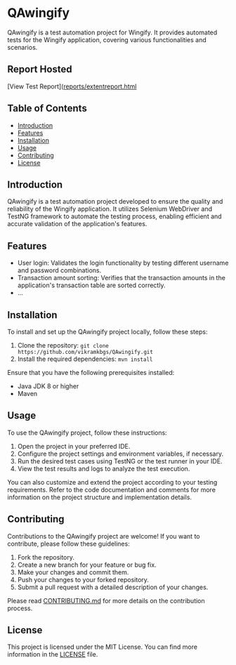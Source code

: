 # QAwingify

QAwingify is a test automation project for Wingify. It provides automated tests for the Wingify application, covering various functionalities and scenarios.

## Report Hosted
[View Test Report]([reports/extentreport.html](https://vikramkbgs.github.io/QAwingify/reports/extentreport.html#)


## Table of Contents

- [Introduction](#introduction)
- [Features](#features)
- [Installation](#installation)
- [Usage](#usage)
- [Contributing](#contributing)
- [License](#license)

## Introduction

QAwingify is a test automation project developed to ensure the quality and reliability of the Wingify application. It utilizes Selenium WebDriver and TestNG framework to automate the testing process, enabling efficient and accurate validation of the application's features.

## Features

- User login: Validates the login functionality by testing different username and password combinations.
- Transaction amount sorting: Verifies that the transaction amounts in the application's transaction table are sorted correctly.
- ...

## Installation

To install and set up the QAwingify project locally, follow these steps:

1. Clone the repository: `git clone https://github.com/vikramkbgs/QAwingify.git`
2. Install the required dependencies: `mvn install`

Ensure that you have the following prerequisites installed:

- Java JDK 8 or higher
- Maven

## Usage

To use the QAwingify project, follow these instructions:

1. Open the project in your preferred IDE.
2. Configure the project settings and environment variables, if necessary.
3. Run the desired test cases using TestNG or the test runner in your IDE.
4. View the test results and logs to analyze the test execution.

You can also customize and extend the project according to your testing requirements. Refer to the code documentation and comments for more information on the project structure and implementation details.

## Contributing

Contributions to the QAwingify project are welcome! If you want to contribute, please follow these guidelines:

1. Fork the repository.
2. Create a new branch for your feature or bug fix.
3. Make your changes and commit them.
4. Push your changes to your forked repository.
5. Submit a pull request with a detailed description of your changes.

Please read [CONTRIBUTING.md](link-to-contributing-guidelines) for more details on the contribution process.

## License

This project is licensed under the MIT License. You can find more information in the [LICENSE](link-to-license-file) file.

